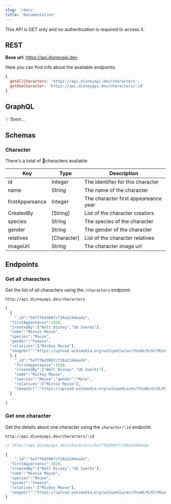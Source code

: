 ```yaml
---
slug: '/docs'
title: 'Documentation'
---
```


This API is GET only and no authentication is required to access it.

## REST

**Base url:** https://api.disneyapi.dev

Here you can find info about the available endpoints.

```javascript
{
  getAllCharacters: 'https://api.disneyapi.dev/characters',
  getOneCharacter: 'https://api.disneyapi.dev/characters/:id'
}
```

## GraphQL

✨ Soon...

## Schemas

### Character

There's a total of 🙊characters available

| Key             | Type        | Description                          |
| --------------- | ----------- | ------------------------------------ |
| id              | Integer     | The identifier for this character    |
| name            | String      | The name of the character            |
| firstAppereance | Integer     | The character first appeareance year |
| CreatedBy       | [String]    | List of the character creators       |
| species         | String      | The species of the character         |
| gender          | String      | The gender of the character          |
| relatives       | [Character] | List of the character relatives      |
| imageUrl        | String      | The character image url              |

## Endpoints

### Get all characters

Get the list of all characters using the `/characters` endpoint.

```
http://api.disneyapi.dev/characters
```

```javascript
[
  {
    "_id":"5efff6d396fcf28a2244eada",
  "firstAppareance":1928,
  "createdBy":["Walt Disney","Ub Iwerks"],
  "name":"Minnie Mouse",
  "species":"Mouse",
  "gender":"Female",
  "relatives":["Mickey Mouse"],
  "imageUrl":"https://upload.wikimedia.org/wikipedia/en/thumb/6/67/Minnie_Mouse.png/220px-Minnie_Mouse.png"
  },{
    "_id":"5efff6d396fcf28a2244eadb",
    "firstAppareance":1928,
    "createdBy":["Walt Disney","Ub Iwerks"],
    "name":"Mickey Mouse",
    "species":"Mouse","gender":"Male",
    "relatives":["Minnie Mouse"],
    "imageUrl":"https://upload.wikimedia.org/wikipedia/en/thumb/d/d4/Mickey_Mouse.png/220px-Mickey_Mouse.png"
  }
  ...
]
```

### Get one character

Get the details about one character using the `character/:id` endpoint.

```
http://api.disneyapi.dev/characters/:id
```

```javascript
// http://api.disneyapi.dev/characters/5efff6d396fcf28a2244eada

{
    "_id":"5efff6d396fcf28a2244eada",
  "firstAppareance":1928,
  "createdBy":["Walt Disney","Ub Iwerks"],
  "name":"Minnie Mouse",
  "species":"Mouse",
  "gender":"Female",
  "relatives":["Mickey Mouse"],
  "imageUrl":"https://upload.wikimedia.org/wikipedia/en/thumb/6/67/Minnie_Mouse.png/220px-Minnie_Mouse.png"
}
```
